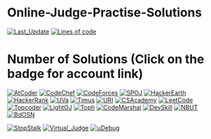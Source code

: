 # Online-Judge-Practise-Solutions

[![Last_Update](https://img.shields.io/github/last-commit/avishekchy45/Online-Judge-Practise-Solutions?logo=github&style=for-the-badge&label=last%20update)](https://github.com/avishekchy45/Online-Judge-Practise-Solutions)
[![Lines of code](https://img.shields.io/tokei/lines/github/avishekchy45/Online-Judge-Practise-Solutions?logo=visualstudiocode&style=for-the-badge)](https://github.com/avishekchy45/Online-Judge-Practise-Solutions)
<br>

# Number of Solutions (Click on the badge for account link)

[![AtCoder](https://img.shields.io/github/directory-file-count/avishekchy45/Online-Judge-Practise-Solutions/AtCoder?label=AtCoder&logo=files&style=flat)](https://atcoder.jp/users/MAC45)
[![CodeChef](https://img.shields.io/github/directory-file-count/avishekchy45/Online-Judge-Practise-Solutions/CodeChef?label=CodeChef&logo=files&style=flat)](https://www.codechef.com/users/avishekchy45)
[![CodeForces](https://img.shields.io/github/directory-file-count/avishekchy45/Online-Judge-Practise-Solutions/CodeForces?label=CodeForces&logo=files&style=flat)](https://codeforces.com/profile/MAC45)
[![SPOJ](https://img.shields.io/github/directory-file-count/avishekchy45/Online-Judge-Practise-Solutions/SPOJ?label=SPOJ&logo=files&style=flat)](https://www.spoj.com/users/avishekchy45/)
[![HackerEarth](https://img.shields.io/github/directory-file-count/avishekchy45/Online-Judge-Practise-Solutions/HackerEarth?label=HackerEarth&logo=files&style=flat)](https://www.hackerearth.com/@avishekchy45)
[![HackerRank](https://img.shields.io/github/directory-file-count/avishekchy45/Online-Judge-Practise-Solutions/HackerRank?label=HackerRank&logo=files&style=flat)](https://www.hackerrank.com/avishekchy45)
[![UVa](https://img.shields.io/github/directory-file-count/avishekchy45/Online-Judge-Practise-Solutions/UVa?label=UVa&logo=files&style=flat)](https://uhunt.onlinejudge.org/id/1067455)
[![Timus](https://img.shields.io/github/directory-file-count/avishekchy45/Online-Judge-Practise-Solutions/Timus?label=Timus&logo=files&style=flat)](https://acm.timus.ru/author.aspx?id=293313)
[![URI](https://img.shields.io/github/directory-file-count/avishekchy45/Online-Judge-Practise-Solutions/URI?label=URI&logo=files&style=flat)](https://www.beecrowd.com.br/judge/en/profile/317991)
[![CSAcademy](https://img.shields.io/github/directory-file-count/avishekchy45/Online-Judge-Practise-Solutions/CSAcademy?label=CSAcademy&logo=files&style=flat)](https://csacademy.com/user/avishekchy45)
[![LeetCode](https://img.shields.io/github/directory-file-count/avishekchy45/Online-Judge-Practise-Solutions/LeetCode?label=LeetCode&logo=files&style=flat)](https://leetcode.com/avishekchy45/)
[![Topcoder](https://img.shields.io/github/directory-file-count/avishekchy45/Online-Judge-Practise-Solutions/Topcoder?label=Topcoder&logo=files&style=flat)](https://www.topcoder.com/members/avishekchy45)
[![LightOJ](https://img.shields.io/github/directory-file-count/avishekchy45/Online-Judge-Practise-Solutions/LightOJ?label=LightOJ&logo=files&style=flat)](https://lightoj.com/user/avishekchy45)
[![Toph](https://img.shields.io/github/directory-file-count/avishekchy45/Online-Judge-Practise-Solutions/Toph?label=Toph&logo=files&style=flat)](https://toph.co/u/avishekchy45)
[![CodeMarshal](https://img.shields.io/github/directory-file-count/avishekchy45/Online-Judge-Practise-Solutions/CodeMarshal?label=CodeMarshal&logo=files&style=flat)](https://algo.codemarshal.org/users/avishekchy)
[![DevSkill](https://img.shields.io/github/directory-file-count/avishekchy45/Online-Judge-Practise-Solutions/DevSkill?label=DevSkill&logo=files&style=flat)](https://devskill.com/Home/PublicProfile/avishekchy45)
[![NBUT](https://img.shields.io/github/directory-file-count/avishekchy45/Online-Judge-Practise-Solutions/NBUT?label=NBUT&logo=files&style=flat)](https://ac.2333.moe/)
[![BdOSN](https://img.shields.io/github/directory-file-count/avishekchy45/Online-Judge-Practise-Solutions/BdOSN?label=BdOSN&logo=files&style=flat)](http://oj.bdosn.org/)

[![StopStalk](https://img.shields.io/badge/StopStalk-green?logo=stopstalk&style=for-the-badge)](https://www.stopstalk.com/user/profile/avishekchy45)
[![Virtual_Judge](https://img.shields.io/badge/Virtual_Judge-yellow?logo=opensourceinitiative&style=for-the-badge)](https://vjudge.net/user/MAC45)
[![uDebug](https://img.shields.io/badge/uDebug-red?logo=opensourceinitiative&style=for-the-badge)](https://www.udebug.com/MAC45)
